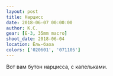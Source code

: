 ```yaml
---
layout: post
title: Нарцисс
date: 2018-06-07 00:00:00
author: К.С.
gear: [E-3, 35mm macro]
shoot_date: 2018-06-04
location: Ёль-база
colors: ['020601', '071105']
---
```

Вот вам бутон нарцисса, с капельками.
